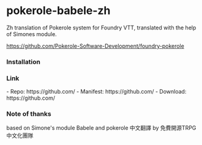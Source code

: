 # pokerole-babele-zh

Zh translation of Pokerole system for Foundry VTT, translated with the help of Simones module.

https://github.com/Pokerole-Software-Development/foundry-pokerole

<h3>Installation</h3>

<h3>Link</h3>
- Repo: https://github.com/
- Manifest: https://github.com/
- Download: https://github.com/

<h3>Note of thanks</h3>
based on Simone's module Babele and pokerole 中文翻譯 by 免費開源TRPG中文化團隊